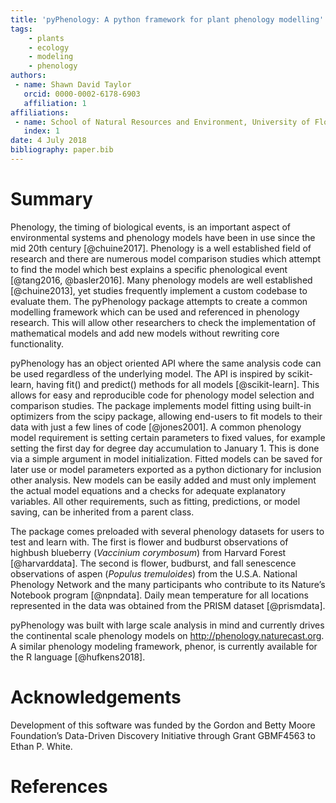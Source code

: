 ```yaml
---
title: 'pyPhenology: A python framework for plant phenology modelling'
tags:
    - plants
    - ecology
    - modeling
    - phenology
authors:
 - name: Shawn David Taylor
   orcid: 0000-0002-6178-6903
   affiliation: 1
affiliations:
 - name: School of Natural Resources and Environment, University of Florida
   index: 1
date: 4 July 2018
bibliography: paper.bib
---
```


# Summary

Phenology, the timing of biological events, is an important aspect of environmental systems and phenology models have been in use since the mid 20th century [@chuine2017]. Phenology is a well established field of research and there are numerous model comparison studies which attempt to find the model which best explains a specific phenological event [@tang2016, @basler2016]. Many phenology models are well established [@chuine2013], yet studies frequently implement a custom codebase to evaluate them.  The pyPhenology package attempts to create a common modelling framework which can be used and referenced in phenology research. This will allow other researchers to check the implementation of mathematical models and add new models without rewriting core functionality.

pyPhenology has an object oriented API where the same analysis code can be used regardless of the underlying model. The API is inspired by scikit-learn, having fit() and predict() methods for all models [@scikit-learn]. This allows for easy and reproducible code for phenology model selection and comparison studies. The package implements model fitting using built-in optimizers from the scipy package, allowing end-users to fit models to their data with just a few lines of code [@jones2001]. A common phenology model requirement is setting certain parameters to fixed values, for example setting the first day for degree day accumulation to January 1. This is done via a simple argument in model initialization. Fitted models can be saved for later use or model parameters exported as a python dictionary for inclusion other analysis. New models can be easily added and must only implement the actual model equations and a checks for adequate explanatory variables. All other requirements, such as fitting, predictions, or model saving, can be inherited from a parent class.

The package comes preloaded with several phenology datasets for users to test and learn with. The first is flower and budburst observations of highbush blueberry (*Vaccinium corymbosum*) from Harvard Forest [@harvarddata]. The second is flower, budburst, and fall senescence observations of aspen (*Populus tremuloides*) from the U.S.A. National Phenology Network and the many participants who contribute to its Nature’s Notebook program [@npndata]. Daily mean temperature for all locations represented in the data was obtained from the PRISM dataset [@prismdata].

pyPhenology was built with large scale analysis in mind and currently drives the continental scale phenology models on http://phenology.naturecast.org. A similar phenology modeling framework, phenor, is currently available for the R language [@hufkens2018].

# Acknowledgements

Development of this software was funded by the Gordon and Betty Moore Foundation’s Data-Driven Discovery Initiative through Grant GBMF4563 to Ethan P. White.

# References
